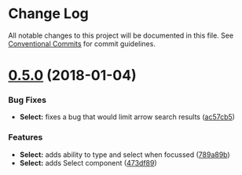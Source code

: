 # Change Log

All notable changes to this project will be documented in this file.
See [Conventional Commits](https://conventionalcommits.org) for commit guidelines.

<a name="0.5.0"></a>
# [0.5.0](https://github.com/aimed/hydrokit/compare/v0.4.0...v0.5.0) (2018-01-04)


### Bug Fixes

* **Select:** fixes a bug that would limit arrow search results ([ac57cb5](https://github.com/aimed/hydrokit/commit/ac57cb5))


### Features

* **Select:** adds ability to type and select when focussed ([789a89b](https://github.com/aimed/hydrokit/commit/789a89b))
* **Select:** adds Select component ([473df89](https://github.com/aimed/hydrokit/commit/473df89))
